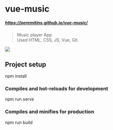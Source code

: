 # vue-music
##### https://peremitins.github.io/vue-music/

> Music player App<br>
> Used HTML, CSS, JS, Vue, Git.

[![](https://github.com/peremitins/vue-music/blob/main/screen.jpg)](https://peremitins.github.io/vue-music/)

## Project setup
npm install

### Compiles and hot-reloads for development
npm run serve

### Compiles and minifies for production
npm run build
